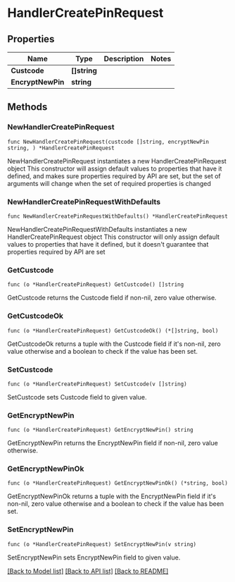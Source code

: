 # HandlerCreatePinRequest

## Properties

Name | Type | Description | Notes
------------ | ------------- | ------------- | -------------
**Custcode** | **[]string** |  | 
**EncryptNewPin** | **string** |  | 

## Methods

### NewHandlerCreatePinRequest

`func NewHandlerCreatePinRequest(custcode []string, encryptNewPin string, ) *HandlerCreatePinRequest`

NewHandlerCreatePinRequest instantiates a new HandlerCreatePinRequest object
This constructor will assign default values to properties that have it defined,
and makes sure properties required by API are set, but the set of arguments
will change when the set of required properties is changed

### NewHandlerCreatePinRequestWithDefaults

`func NewHandlerCreatePinRequestWithDefaults() *HandlerCreatePinRequest`

NewHandlerCreatePinRequestWithDefaults instantiates a new HandlerCreatePinRequest object
This constructor will only assign default values to properties that have it defined,
but it doesn't guarantee that properties required by API are set

### GetCustcode

`func (o *HandlerCreatePinRequest) GetCustcode() []string`

GetCustcode returns the Custcode field if non-nil, zero value otherwise.

### GetCustcodeOk

`func (o *HandlerCreatePinRequest) GetCustcodeOk() (*[]string, bool)`

GetCustcodeOk returns a tuple with the Custcode field if it's non-nil, zero value otherwise
and a boolean to check if the value has been set.

### SetCustcode

`func (o *HandlerCreatePinRequest) SetCustcode(v []string)`

SetCustcode sets Custcode field to given value.


### GetEncryptNewPin

`func (o *HandlerCreatePinRequest) GetEncryptNewPin() string`

GetEncryptNewPin returns the EncryptNewPin field if non-nil, zero value otherwise.

### GetEncryptNewPinOk

`func (o *HandlerCreatePinRequest) GetEncryptNewPinOk() (*string, bool)`

GetEncryptNewPinOk returns a tuple with the EncryptNewPin field if it's non-nil, zero value otherwise
and a boolean to check if the value has been set.

### SetEncryptNewPin

`func (o *HandlerCreatePinRequest) SetEncryptNewPin(v string)`

SetEncryptNewPin sets EncryptNewPin field to given value.



[[Back to Model list]](../README.md#documentation-for-models) [[Back to API list]](../README.md#documentation-for-api-endpoints) [[Back to README]](../README.md)


